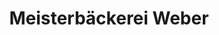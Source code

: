 ---
title: "Meisterbäckerei Weber"
url: /freiburg-im-breisgau/meisterbaeckerei-weber/
shop: Bäckerei
---
